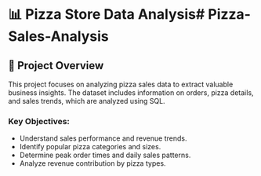 # 📊 Pizza Store Data Analysis# Pizza-Sales-Analysis

## 📜 Project Overview
This project focuses on analyzing pizza sales data to extract valuable business insights. The dataset includes information on orders, pizza details, and sales trends, which are analyzed using SQL.

### Key Objectives:
- Understand sales performance and revenue trends.
- Identify popular pizza categories and sizes.
- Determine peak order times and daily sales patterns.
- Analyze revenue contribution by pizza types.

